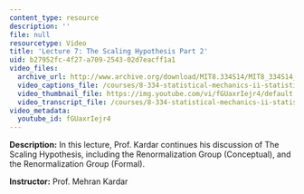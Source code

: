 ```yaml
---
content_type: resource
description: ''
file: null
resourcetype: Video
title: 'Lecture 7: The Scaling Hypothesis Part 2'
uid: b27952fc-4f27-a709-2543-02d7eacff1a1
video_files:
  archive_url: http://www.archive.org/download/MIT8.334S14/MIT8_334S14_lec07_300k.mp4
  video_captions_file: /courses/8-334-statistical-mechanics-ii-statistical-physics-of-fields-spring-2014/7ca5e947b9bb584d86fa70c3a46dadf5_fGUaxrIejr4.vtt
  video_thumbnail_file: https://img.youtube.com/vi/fGUaxrIejr4/default.jpg
  video_transcript_file: /courses/8-334-statistical-mechanics-ii-statistical-physics-of-fields-spring-2014/85c7b59456160f2ff2f8964e15a92817_fGUaxrIejr4.pdf
video_metadata:
  youtube_id: fGUaxrIejr4
---
```


**Description:** In this lecture, Prof. Kardar continues his discussion of The Scaling Hypothesis, including the Renormalization Group (Conceptual), and the Renormalization Group (Formal).

**Instructor:** Prof. Mehran Kardar
